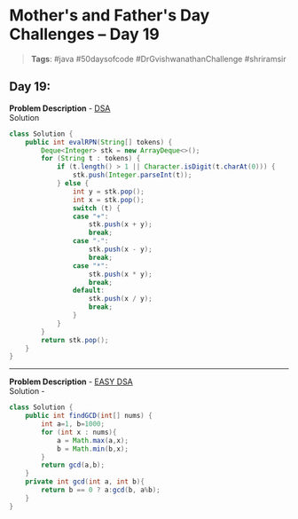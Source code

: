 # Mother's and Father's Day Challenges – Day 19

> **Tags**: #java #50daysofcode #DrGvishwanathanChallenge #shriramsir

##  Day 19:
**Problem Description** - [DSA]([link](https://leetcode.com/problems/evaluate-reverse-polish-notation/description/)) <br>
Solution
```java
class Solution {
    public int evalRPN(String[] tokens) {
        Deque<Integer> stk = new ArrayDeque<>();
        for (String t : tokens) {
            if (t.length() > 1 || Character.isDigit(t.charAt(0))) {
                stk.push(Integer.parseInt(t));
            } else {
                int y = stk.pop();
                int x = stk.pop();
                switch (t) {
                case "+":
                    stk.push(x + y);
                    break;
                case "-":
                    stk.push(x - y);
                    break;
                case "*":
                    stk.push(x * y);
                    break;
                default:
                    stk.push(x / y);
                    break;
                }
            }
        }
        return stk.pop();
    }
}
```

---

**Problem Description** - [EASY DSA]([link](https://leetcode.com/problems/find-greatest-common-divisor-of-array/submissions/1638356128/)) <br>
Solution - 
```java
class Solution {
    public int findGCD(int[] nums) {
        int a=1, b=1000;
        for (int x : nums){
            a = Math.max(a,x);
            b = Math.min(b,x);
        }
        return gcd(a,b);
    }
    private int gcd(int a, int b){
        return b == 0 ? a:gcd(b, a%b);
    }
}
```
